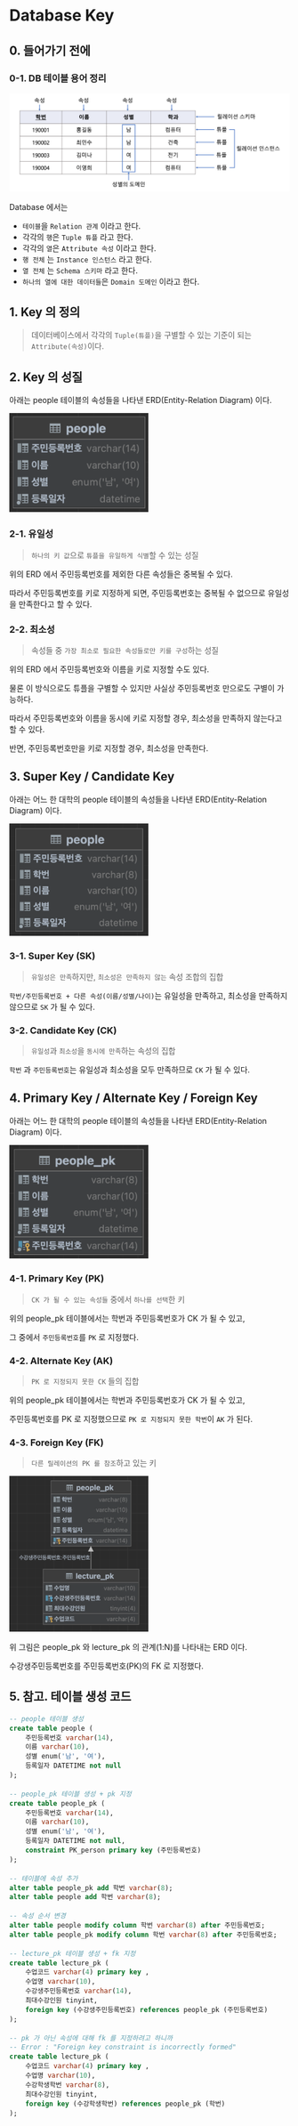 # Database Key

## 0. 들어가기 전에

### 0-1. DB 테이블 용어 정리

![Relation](./relation.png)

Database 에서는

-   `테이블`을 `Relation 관계` 이라고 한다.
-   각각의 `행`은 `Tuple 튜플` 라고 한다.
-   각각의 `열`은 `Attribute 속성` 이라고 한다.
-   `행 전체` 는 `Instance 인스턴스` 라고 한다.
-   `열 전체` 는 `Schema 스키마` 라고 한다.
-   `하나의 열에 대한 데이터들`은 `Domain 도메인` 이라고 한다.

## 1. Key 의 정의

> 데이터베이스에서 각각의 `Tuple(튜플)`을 구별할 수 있는 기준이 되는 `Attribute(속성)`이다.

## 2. Key 의 성질

아래는 people 테이블의 속성들을 나타낸 ERD(Entity-Relation Diagram) 이다.

<img src="./people.png" width=250px></img>

### 2-1. 유일성

> `하나의 키 값`으로 `튜플을 유일하게 식별`할 수 있는 성질

위의 ERD 에서 주민등록번호를 제외한 다른 속성들은 중복될 수 있다.

따라서 주민등록번호를 키로 지정하게 되면, 주민등록번호는 중복될 수 없으므로 유일성을 만족한다고 할 수 있다.

### 2-2. 최소성

> 속성들 중 `가장 최소로 필요한 속성들로만 키를 구성`하는 성질

위의 ERD 에서 주민등록번호와 이름을 키로 지정할 수도 있다.

물론 이 방식으로도 튜플을 구별할 수 있지만 사실상 주민등록번호 만으로도 구별이 가능하다.

따라서 주민등록번호와 이름을 동시에 키로 지정할 경우, 최소성을 만족하지 않는다고 할 수
있다.

반면, 주민등록번호만을 키로 지정할 경우, 최소성을 만족한다.

## 3. Super Key / Candidate Key

아래는 어느 한 대학의 people 테이블의 속성들을 나타낸 ERD(Entity-Relation Diagram) 이다.

<img src="./people1.png" width=250px></img>

### 3-1. Super Key (SK)

> `유일성은 만족`하지만, `최소성은 만족하지 않는` 속성 조합의 집합

`학번/주민등록번호 + 다른 속성(이름/성별/나이)`는 유일성을 만족하고, 최소성을 만족하지 않으므로 `SK` 가 될 수 있다.

### 3-2. Candidate Key (CK)

> `유일성`과 `최소성`을 `동시에 만족`하는 속성의 집합

`학번` 과 `주민등록번호`는 유일성과 최소성을 모두 만족하므로 `CK` 가 될 수 있다.

## 4. Primary Key / Alternate Key / Foreign Key

아래는 어느 한 대학의 people 테이블의 속성들을 나타낸 ERD(Entity-Relation Diagram) 이다.

<img src="./people_pk.png" width=250px></img>

### 4-1. Primary Key (PK)

> `CK 가 될 수 있는 속성들` 중에서 `하나를 선택`한 키

위의 people_pk 테이블에서는 학번과 주민등록번호가 CK 가 될 수 있고,

그 중에서 `주민등록번호`를 `PK` 로 지정했다.

### 4-2. Alternate Key (AK)

> `PK 로 지정되지 못한 CK` 들의 집합

위의 people_pk 테이블에서는 학번과 주민등록번호가 CK 가 될 수 있고,

주민등록번호를 PK 로 지정했으므로 `PK 로 지정되지 못한 학번`이 `AK` 가 된다.

### 4-3. Foreign Key (FK)

> `다른 릴레이션의 PK 를 참조`하고 있는 키

<img src="./people_lecture_fk.png" width=250px></img>

위 그림은 people_pk 와 lecture_pk 의 관계(1:N)를 나타내는 ERD 이다.

수강생주민등록번호를 주민등록번호(PK)의 FK 로 지정했다.

## 5. 참고. 테이블 생성 코드

```sql
-- people 테이블 생성
create table people (
    주민등록번호 varchar(14),
    이름 varchar(10),
    성별 enum('남', '여'),
    등록일자 DATETIME not null
);

-- people_pk 테이블 생성 + pk 지정
create table people_pk (
    주민등록번호 varchar(14),
    이름 varchar(10),
    성별 enum('남', '여'),
    등록일자 DATETIME not null,
    constraint PK_person primary key (주민등록번호)
);

-- 테이블에 속성 추가
alter table people_pk add 학번 varchar(8);
alter table people add 학번 varchar(8);

-- 속성 순서 변경
alter table people modify column 학번 varchar(8) after 주민등록번호;
alter table people_pk modify column 학번 varchar(8) after 주민등록번호;

-- lecture_pk 테이블 생성 + fk 지정
create table lecture_pk (
    수업코드 varchar(4) primary key ,
    수업명 varchar(10),
    수강생주민등록번호 varchar(14),
    최대수강인원 tinyint,
    foreign key (수강생주민등록번호) references people_pk (주민등록번호)
);

-- pk 가 아닌 속성에 대해 fk 를 지정하려고 하니까
-- Error : "Foreign key constraint is incorrectly formed"
create table lecture_pk (
    수업코드 varchar(4) primary key ,
    수업명 varchar(10),
    수강학생학번 varchar(8),
    최대수강인원 tinyint,
    foreign key (수강학생학번) references people_pk (학번)
);
```
